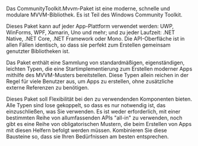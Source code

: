 ﻿Das CommunityToolkit.Mvvm-Paket ist eine moderne, schnelle und modulare MVVM-Bibliothek. Es ist Teil des Windows Community Toolkit.

Dieses Paket kann auf jeder App-Plattform verwendet werden: UWP, WinForms, WPF, Xamarin, Uno und mehr; und zu jeder Laufzeit: .NET Native, .NET Core, .NET Framework oder Mono. Die API-Oberfläche ist in allen Fällen identisch, so dass sie perfekt zum Erstellen gemeinsam genutzter Bibliotheken ist.

Das Paket enthält eine Sammlung von standardmäßigen, eigenständigen, leichten Typen, die eine Startimplementierung zum Erstellen moderner Apps mithilfe des MVVM-Musters bereitstellen. Diese Typen allein reichen in der Regel für viele Benutzer aus, um Apps zu erstellen, ohne zusätzliche externe Referenzen zu benötigen.

Dieses Paket soll Flexibilität bei den zu verwendenden Komponenten bieten. Alle Typen sind lose gekoppelt, so dass es nur notwendig ist, das einzuschließen, was Sie verwenden. Es ist weder erforderlich, mit einer bestimmten Reihe von allumfassenden APIs "all-in" zu verwenden, noch gibt es eine Reihe von obligatorischen Mustern, die beim Erstellen von Apps mit diesen Helfern befolgt werden müssen. Kombinieren Sie diese Bausteine so, dass sie Ihren Bedürfnissen am besten entsprechen.